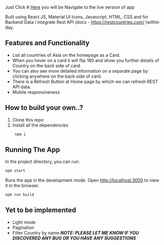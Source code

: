  Just Click  # [Here](https://asiacountries.herokuapp.com/)  you will be Navigate to the live version of app 
 

Built using React JS, Material UI Icons, Javascript, HTML, CSS  and for Backend Data I integrate Rest API (docs - https://restcountries.com/ )within day. 


## Features and Functionality

- List all countries of Asia on the homepage as a Card.
- When you hover on a card it will flip 180 and show you further details of Country on the back side of card.
- You can also see more detailed information on a separate page by clicking anywhere on the back side of card.
- There is a Refresh Button at Home page by which we can refresh REST API data.
- Mobile responsiveness


## How to build your own..?
1. Clone this repo
2. Install all the dependencies
   ```sh
    npm i
    ```
## Running The App

In the project directory, you can run:

```sh
npm start
```

Runs the app in the development mode. Open [http://localhost:3000](http://localhost:3000) to view it in the browser.

```sh
npm run build
```
## Yet to be implemented 

- Light mode
- Pagination
- Filter Country by name
**_NOTE: PLEASE LET ME KNOW IF YOU DISCOVERED ANY BUG OR YOU HAVE ANY SUGGESTIONS_**
